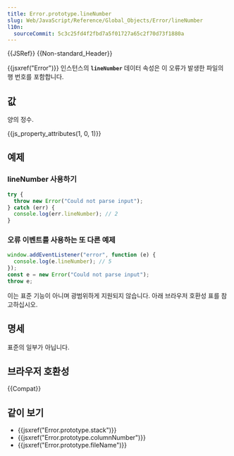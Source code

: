 ```yaml
---
title: Error.prototype.lineNumber
slug: Web/JavaScript/Reference/Global_Objects/Error/lineNumber
l10n:
  sourceCommit: 5c3c25fd4f2fbd7a5f01727a65c2f70d73f1880a
---
```


{{JSRef}} {{Non-standard_Header}}

{{jsxref("Error")}} 인스턴스의 **`lineNumber`** 데이터 속성은 이 오류가 발생한 파일의 행 번호를 포함합니다.

## 값

양의 정수.

{{js_property_attributes(1, 0, 1)}}

## 예제

### lineNumber 사용하기

```js
try {
  throw new Error("Could not parse input");
} catch (err) {
  console.log(err.lineNumber); // 2
}
```

### 오류 이벤트를 사용하는 또 다른 예제

```js
window.addEventListener("error", function (e) {
  console.log(e.lineNumber); // 5
});
const e = new Error("Could not parse input");
throw e;
```

이는 표준 기능이 아니며 광범위하게 지원되지 않습니다. 아래 브라우저 호환성 표를 참고하십시오.

## 명세

표준의 일부가 아닙니다.

## 브라우저 호환성

{{Compat}}

## 같이 보기

- {{jsxref("Error.prototype.stack")}}
- {{jsxref("Error.prototype.columnNumber")}}
- {{jsxref("Error.prototype.fileName")}}
